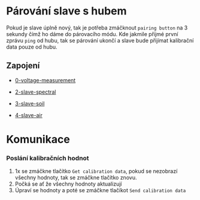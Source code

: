 # Párování slave s hubem

Pokud je slave úplně nový, tak je potřeba zmáčknout `pairing button` na 3 sekundy čímž ho dáme do párovacího módu. Kde jakmile přijmé první zprávu `ping` od hubu, tak se párování ukončí a slave bude přijímat kalibrační data pouze od hubu.

## Zapojení

- [0-voltage-measurement](https://app.cirkitdesigner.com/project/3780e226-5e21-4d36-84a3-0c12a56706f7)

- [2-slave-spectral](https://app.cirkitdesigner.com/project/a8899e32-4640-4934-a5bc-0820507179b0)

- [3-slave-soil](https://app.cirkitdesigner.com/project/c622e81d-66be-4af2-9979-d96a66a5f295)

- [4-slave-air](https://app.cirkitdesigner.com/project/7ada8e99-9087-4b3d-a3a3-c0be8d904bd8)

# Komunikace

### Poslání kalibračních hodnot

1. 1x se zmáčkne tlačítko `Get calibration data`, pokud se nezobrazí všechny hodnoty, tak se zmáčkne tlačítko znovu.
2. Počká se ať že všechny hodnoty aktualizují
3. Úpraví se hodnoty a poté se zmáčkne tlačíkot `Send calibration data`
